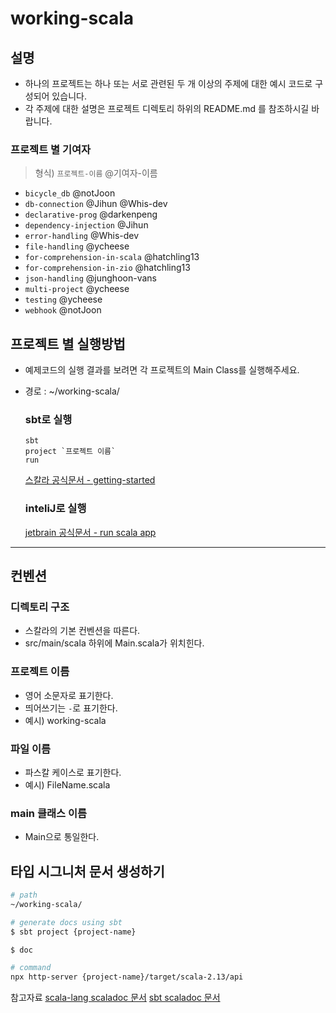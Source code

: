 # working-scala

## 설명
- 하나의 프로젝트는 하나 또는 서로 관련된 두 개 이상의 주제에 대한 예시 코드로 구성되어 있습니다.
- 각 주제에 대한 설명은 프로젝트 디렉토리 하위의 README.md 를 참조하시길 바랍니다.

### 프로젝트 별 기여자

> 형식) `프로젝트-이름` @기여자-이름

- `bicycle_db` @notJoon
- `db-connection` @Jihun @Whis-dev
- `declarative-prog` @darkenpeng
- `dependency-injection` @Jihun
- `error-handling` @Whis-dev
- `file-handling` @ycheese
- `for-comprehension-in-scala` @hatchling13
- `for-comprehension-in-zio` @hatchling13
- `json-handling` @junghoon-vans
- `multi-project` @ycheese
- `testing` @ycheese
- `webhook` @notJoon

## 프로젝트 별 실행방법
- 예제코드의 실행 결과를 보려면 각 프로젝트의 Main Class를 실행해주세요.
- 경로 : ~/working-scala/

  ### sbt로 실행
    ```
    sbt
    project `프로젝트 이름`
    run
    ```
  [스칼라 공식문서 - getting-started](https://docs.scala-lang.org/getting-started/index.html)

  ### inteliJ로 실행
  [jetbrain 공식문서 - run scala app](https://www.jetbrains.com/help/idea/run-debug-and-test-scala.html#run_scala_app)
    
---
## 컨벤션
### 디렉토리 구조
- 스칼라의 기본 컨벤션을 따른다.
- src/main/scala 하위에 Main.scala가 위치힌다.

  
### 프로젝트 이름
- 영어 소문자로 표기한다.
- 띄어쓰기는 `-`로 표기한다.
- 예시) working-scala


### 파일 이름
- 파스칼 케이스로 표기한다.
- 예시) FileName.scala


### main 클래스 이름
- Main으로 통일한다.



## 타입 시그니처 문서 생성하기

```bash
# path
~/working-scala/

# generate docs using sbt
$ sbt project {project-name}

$ doc

# command
npx http-server {project-name}/target/scala-2.13/api 
```

참고자료 [scala-lang scaladoc 문서](https://docs.scala-lang.org/overviews/scaladoc/generate.html) [sbt scaladoc 문서](https://www.scala-sbt.org/1.x/docs/Howto-Scaladoc.html)
